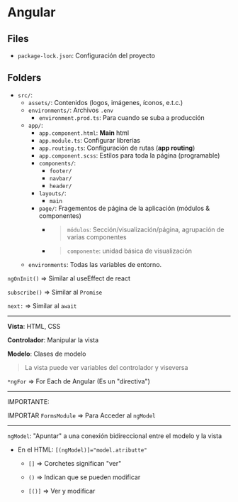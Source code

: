 # Angular

## Files

- `package-lock.json`: Configuración del proyecto

## Folders

- `src/`:
  - `assets/`: Contenidos (logos, imágenes, íconos, e.t.c.)
  - `environments/`: Archivos `.env`
    - `environment.prod.ts`: Para cuando se suba a producción
  - `app/`: 
    - `app.component.html`: **Main** html
    - `app.module.ts`: Configurar librerías
    - `app.routing.ts`: Configuración de rutas (__app routing__)
    - `app.component.scss`: Estilos para toda la página (programable)
    - `components/`:
      - `footer/`
      - `navbar/`
      - `header/`
    - `layouts/`:
      - `main`
    - `page/`: Fragementos de página de la aplicación (módulos & componentes)
      - > `módulos`: Sección/visualización/página, agrupación de varias componentes
      - > `componente`: unidad básica de visualización
  - `environments`: Todas las variables de entorno.

`ngOnInit()` => Similar al useEffect de react

`subscribe()` => Similar al `Promise`

`next:` => Similar al `await`

---

**Vista**: HTML, CSS

**Controlador**: Manipular la vista

**Modelo**: Clases de modelo



> La vista puede ver variables del controlador y viseversa



`*ngFor` => For Each de Angular (Es un "directiva")



---

IMPORTANTE:

IMPORTAR `FormsModule` => Para Acceder al `ngModel`

---

`ngModel`: "Apuntar" a una conexión bidireccional entre el modelo y la vista

- En el HTML: `[(ngModel)]="model.atributte"`
  
  - `[]` => Corchetes significan "ver"
  
  - `()` => Indican que se pueden modificar
  
  - `[()]` => Ver y modificar
